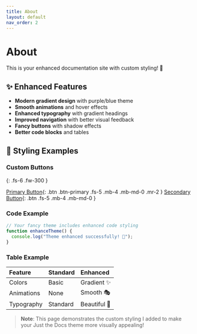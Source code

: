 ```yaml
---
title: About
layout: default
nav_order: 2
---
```


# About

This is your enhanced documentation site with custom styling! 🎨

## ✨ Enhanced Features

- **Modern gradient design** with purple/blue theme
- **Smooth animations** and hover effects
- **Enhanced typography** with gradient headings
- **Improved navigation** with better visual feedback
- **Fancy buttons** with shadow effects
- **Better code blocks** and tables

## 🎯 Styling Examples

### Custom Buttons
{: .fs-6 .fw-300 }

[Primary Button](#){: .btn .btn-primary .fs-5 .mb-4 .mb-md-0 .mr-2 }
[Secondary Button](#){: .btn .fs-5 .mb-4 .mb-md-0 }

### Code Example
```javascript
// Your fancy theme includes enhanced code styling
function enhanceTheme() {
  console.log("Theme enhanced successfully! 🚀");
}
```

### Table Example
| Feature | Standard | Enhanced |
|:--------|:---------|:---------|
| Colors | Basic | Gradient ✨ |
| Animations | None | Smooth 🎭 |
| Typography | Standard | Beautiful 📝 |

> **Note**: This page demonstrates the custom styling I added to make your Just the Docs theme more visually appealing! 